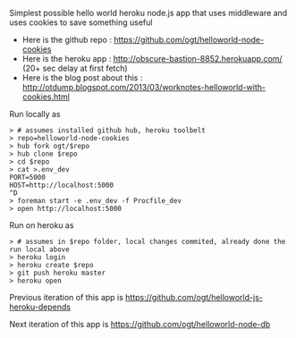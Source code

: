 Simplest possible hello world heroku node.js app that uses middleware and uses cookies to save something useful

- Here is the github repo : https://github.com/ogt/helloworld-node-cookies
- Here is the heroku app : http://obscure-bastion-8852.herokuapp.com/  (20+ sec delay at first fetch)
- Here is the blog post about this : http://otdump.blogspot.com/2013/03/worknotes-helloworld-with-cookies.html

Run locally as
```
> # assumes installed github hub, heroku toolbelt
> repo=helloworld-node-cookies
> hub fork ogt/$repo
> hub clone $repo
> cd $repo
> cat >.env_dev 
PORT=5000
HOST=http://localhost:5000
^D
> foreman start -e .env_dev -f Procfile_dev
> open http://localhost:5000
```
Run on heroku as

```
> # assumes in $repo folder, local changes commited, already done the run local above
> heroku login
> heroku create $repo
> git push heroku master
> heroku open
```

Previous iteration of this app is https://github.com/ogt/helloworld-js-heroku-depends

Next iteration of this app is https://github.com/ogt/helloworld-node-db
